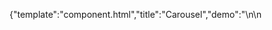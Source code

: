 {"template":"component.html","title":"Carousel","demo":"<style>\n\t.carousel { width: 100%; }\n\t.carousel_item { background: #c65032; color: #fff; font-size: 100px; height: 200px; line-height: 200px; margin: 0; text-align: center; width: 100%; }\n\t.carousel_item:nth-child(even) { background: #393b3f; }\n\n/*\n\t.demo .rolled.single .roller-controls,\n\t.demo .rolled.single .roller-pagination { clear: both; }\n\n\t.demo .rolled .roller-page.active { color: #000; }\n\n\t.demo .rolled.extra .roller-item {\n\t\t-webkit-transition: margin 0.4s ease;\n\t\t\t\ttransition: margin 0.4s ease;\n\t}\n\t.demo .rolled.extra .roller-item.first { margin-left: 200px; }\n*/\n</style>\n\n<script>\n\t$(function() {\n\t\t$(\".carousel\").carousel({\n\t\t\tshow: 2\n\t\t});\n\t});\n</script>\n\n<h4>Basic</h4>\n\n<div class=\"carousel\">\n\t<div class=\"carousel_item\">1</div>\n\t<div class=\"carousel_item\">2</div>\n\t<div class=\"carousel_item\">3</div>\n\t<div class=\"carousel_item\">4</div>\n\t<div class=\"carousel_item\">5</div>\n</div>\n\n<!--\n<br>\n\n<h2>Paged</h2>\n<p>Bt default, Roller will calculate page sizes by determining how many <code>roller-item</code> elements will fit in the <code>roller-viewport</code> at once. You can opt to have Roller stop at every <code>roller-item</code> element by setting the <code>paged</code> option at initialization:</p>\n\n<pre class=\"example\"><code class=\"language-javascript\">$(\".target\").roller({\npaged: true\n});</code></pre>\n\n<h5>Demo</h5>\n<div class=\"rolled\" data-roller-options='{\"paged\":\"true\"}'>\n\t<div class=\"roller-item\">\n\t\t1\n\t</div>\n\t<div class=\"roller-item\">\n\t\t2\n\t</div>\n\t<div class=\"roller-item\">\n\t\t3\n\t</div>\n\t<div class=\"roller-item\">\n\t\t4\n\t</div>\n\t<div class=\"roller-item\">\n\t\t5\n\t</div>\n</div>\n\n<br>\n\n<h2>Auto Width</h2>\n<p>Roller will base all calculations on the item's widths, allowing items with varying widths to exists in the same instance. You can also set Roller to automatically resize all of it's items to the viewport width.</p>\n\n<pre class=\"example\"><code class=\"language-javascript\">$(\".target\").roller({\nautoWidth: true\n});</code></pre>\n\n<h5>Demo</h5>\n<div class=\"rolled\" data-roller-options='{\"autoWidth\":\"true\"}'>\n\t<div class=\"roller-item\">\n\t\t1\n\t</div>\n\t<div class=\"roller-item\">\n\t\t2\n\t</div>\n\t<div class=\"roller-item\">\n\t\t3\n\t</div>\n\t<div class=\"roller-item\">\n\t\t4\n\t</div>\n\t<div class=\"roller-item\">\n\t\t5\n\t</div>\n</div>\n\n<br>\n\n<h2>Single</h2>\n<p>To display a single item at a time:</p>\n\n<pre class=\"example\"><code class=\"language-javascript\">$(\".target\").roller({\nsingle: true\n});</code></pre>\n\n<h5>Demo</h5>\n<div class=\"rolled\" data-roller-options='{\"single\":\"true\"}'>\n\t<div class=\"roller-item\">\n\t\t1\n\t</div>\n\t<div class=\"roller-item\">\n\t\t2\n\t</div>\n\t<div class=\"roller-item\">\n\t\t3\n\t</div>\n\t<div class=\"roller-item\">\n\t\t4\n\t</div>\n\t<div class=\"roller-item\">\n\t\t5\n\t</div>\n</div>\n\n<br>\n\n<h2>Infinite</h2>\n<p>Roller can also infinitely loop instead of having hard start and stop positions:</p>\n\n<pre class=\"example\"><code class=\"language-javascript\">$(\".target\").roller({\ninfinite: true\n});</code></pre>\n\n<h5>Demo</h5>\n<div class=\"rolled\" data-roller-options='{\"infinite\":\"true\"}'>\n\t<div class=\"roller-item\">\n\t\t1\n\t</div>\n\t<div class=\"roller-item\">\n\t\t2\n\t</div>\n\t<div class=\"roller-item\">\n\t\t3\n\t</div>\n\t<div class=\"roller-item\">\n\t\t4\n\t</div>\n\t<div class=\"roller-item\">\n\t\t5\n\t</div>\n</div>\n\n<br>\n\n<h2>Breakpoint</h2>\n<p>By default, each Roller instance will enable itself on all screen sizes. You can specify a different width by setting either the <code>maxWidth</code> or <code>minWidth</code> option on initialization.</p>\n\n<pre class=\"example\"><code class=\"language-javascript\">$(\".target\").roller({\nminWidth: \"740px\"\n});</code></pre>\n\n<h5>Demo</h5>\n<div class=\"rolled\" data-roller-options='{\"minWidth\":\"740px\"}'>\n\t<div class=\"roller-item\">\n\t\t1\n\t</div>\n\t<div class=\"roller-item\">\n\t\t2\n\t</div>\n\t<div class=\"roller-item\">\n\t\t3\n\t</div>\n\t<div class=\"roller-item\">\n\t\t4\n\t</div>\n\t<div class=\"roller-item\">\n\t\t5\n\t</div>\n</div>\n\n<br>\n\n<h2>Extra Width</h2>\n<p>:</p>\n\n<pre class=\"example\"><code class=\"language-javascript\">$(\".target\").roller({\nextraMargin: 200\n});</code></pre>\n\n<h5>Demo</h5>\n<div class=\"rolled extra\" data-roller-options='{\"extraMargin\":200}'>\n\t<div class=\"roller-item\">\n\t\t1\n\t</div>\n\t<div class=\"roller-item\">\n\t\t2\n\t</div>\n\t<div class=\"roller-item\">\n\t\t3\n\t</div>\n\t<div class=\"roller-item\">\n\t\t4\n\t</div>\n\t<div class=\"roller-item\">\n\t\t5\n\t</div>\n</div>\n-->"}

# Carousel

A jQuery plugin for simple content carousels.

* [Use](#use)
* [Options](#options)
* [Events](#events)
* [Methods](#methods)
* [CSS](#css)
* [Demo](#demo)

## Use 

#### Main

```markup
carousel.js
carousel.css
```

#### Dependencies

```markup
core.js
mediaquery.js
touch.js
```

### Basic


## Options

Set instance options by passing a valid object at initialization, or to the public `defaults` method. Custom options for a specific instance can also be set by attaching a `data-carousel-options` attribute to the target elment. This attribute should contain the properly formatted JSON object representing the custom options.

| Name | Type | Default | Description |
| --- | --- | --- | --- |
| `autoAdvance` | `boolean` | `false` | Flag to auto advance items |
| `autoTime` | `int` | `8000` | Auto advance time |
| `controls` | `boolean` | `true` | Flag to draw controls |
| `customClass` | `string` | `''` | Class applied to instance |
| `infinite` | `boolean` | `false` | Flag for looping items |
| `labels.next` | `string` | `'Next'` | Control text |
| `labels.previous` | `string` | `'Previous'` | Control text |
| `maxWidth` | `string` | `'Infinity'` | Width at which to auto-disable plugin |
| `minWidth` | `string` | `'0'` | Width at which to auto-disable plugin |
| `paged` | `boolean` | `false` | Flag for paged items |
| `pagination` | `boolean` | `true` | Flag to draw pagination |
| `show` | `int | object` | `1` | Items visible per page; Object for responsive counts |
| `touchPaged` | `boolean` | `true` | Flag for paged touch interaction |
| `useMargin` | `boolean` | `false` | Use margins instead of css transitions (legacy browser support) |

## Events

Events are triggered on the target instance's element, unless otherwise stated.

| Event | Description |
| --- | --- |
| `update.carousel` | Carousel position updated |

## Methods

Methods are publicly available to all active instances, unless otherwise stated.

### disable

Disables instance of plugin

```javascript
$(".target").carousel("disable");
```

### enable

Enables instance of plugin

```javascript
$(".target").carousel("enable");
```

### jump

Jump instance of plugin to specific page

```javascript
$(".target").carousel("jump", 1);
```

### reset

Resets instance after item change

```javascript
$(".target").carousel("reset");
```

### resize

Resizes each instance

```javascript
$(".target").carousel("resize");
```

## CSS

| Class | Type | Description |
| --- | --- | --- |
| `.fs-carousel-element` | `element` | Target elmement |
| `.fs-carousel` | `element` | Base widget class |
| `.fs-upload.fs-upload-dropping` | `modifier` | Indicates dropping state |
| `.fs-carousel-canister` | `element` | Item container |
| `.fs-carousel-item` | `element` | Individual item |
| `.fs-carousel-controls` | `element` | Controls container |
| `.fs-carousel-controls.fs-carousel-visible` | `modifier` | Indicates visible state |
| `.fs-carousel-control` | `element` | Control element |
| `.fs-carousel-control.fs-carousel-control_previous` | `modifier` | Indicates previous control |
| `.fs-carousel-control.fs-carousel-control_next` | `modifier` | Indicates next control |
| `.fs-carousel-control.fs-carousel-control_disabled` | `modifier` | Indicates disbaled state |
| `.fs-carousel-pagination` | `element` | Item element |
| `.fs-carousel-pagination.fs-carousel-visible` | `modifier` | Indicates visible state |
| `.fs-carousel-page` | `element` | Pagiantion item element |

